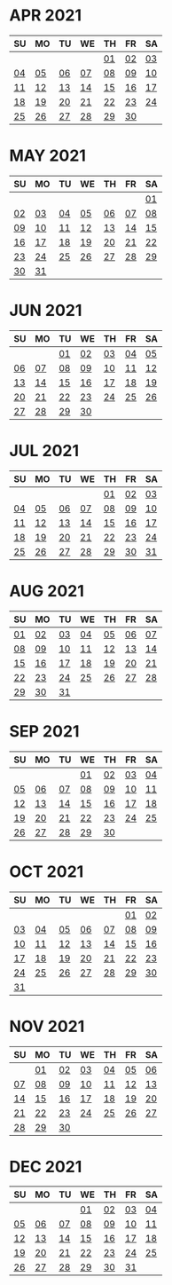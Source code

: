 
# APR 2021

|SU|MO|TU|WE|TH|FR|SA|
|--|--|--|--|--|--|--|
|||||[01](01%2004%202021)|[02](02%2004%202021)|[03](03%2004%202021)|
|[04](04%2004%202021)|[05](05%2004%202021)|[06](06%2004%202021)|[07](07%2004%202021)|[08](08%2004%202021)|[09](09%2004%202021)|[10](10%2004%202021)|
|[11](11%2004%202021)|[12](12%2004%202021)|[13](13%2004%202021)|[14](14%2004%202021)|[15](15%2004%202021)|[16](16%2004%202021)|[17](17%2004%202021)|
|[18](18%2004%202021)|[19](19%2004%202021)|[20](20%2004%202021)|[21](21%2004%202021)|[22](22%2004%202021)|[23](23%2004%202021)|[24](24%2004%202021)|
|[25](25%2004%202021)|[26](26%2004%202021)|[27](27%2004%202021)|[28](28%2004%202021)|[29](29%2004%202021)|[30](30%2004%202021)||

# MAY 2021

|SU|MO|TU|WE|TH|FR|SA|
|--|--|--|--|--|--|--|
|||||||[01](01%2005%202021)|
|[02](02%2005%202021)|[03](03%2005%202021)|[04](04%2005%202021)|[05](05%2005%202021)|[06](06%2005%202021)|[07](07%2005%202021)|[08](08%2005%202021)|
|[09](09%2005%202021)|[10](10%2005%202021)|[11](11%2005%202021)|[12](12%2005%202021)|[13](13%2005%202021)|[14](14%2005%202021)|[15](15%2005%202021)|
|[16](16%2005%202021)|[17](17%2005%202021)|[18](18%2005%202021)|[19](19%2005%202021)|[20](20%2005%202021)|[21](21%2005%202021)|[22](22%2005%202021)|
|[23](23%2005%202021)|[24](24%2005%202021)|[25](25%2005%202021)|[26](26%2005%202021)|[27](27%2005%202021)|[28](28%2005%202021)|[29](29%2005%202021)|
|[30](30%2005%202021)|[31](31%2005%202021)||||||

# JUN 2021

|SU|MO|TU|WE|TH|FR|SA|
|--|--|--|--|--|--|--|
|||[01](01%206%202021)|[02](02%2006%202021)|[03](03%2006%202021)|[04](04%2006%202021)|[05](05%2006%202021)|
|[06](06%2006%202021)|[07](07%2006%202021)|[08](08%2006%202021)|[09](09%2006%202021)|[10](10%2006%202021)|[11](11%2006%202021)|[12](12%2006%202021)|
|[13](13%2006%202021)|[14](14%2006%202021)|[15](15%2006%202021)|[16](16%2006%202021)|[17](17%2006%202021)|[18](18%2006%202021)|[19](19%2006%202021)|
|[20](20%2006%202021)|[21](21%2006%202021)|[22](22%2006%202021)|[23](23%2006%202021)|[24](24%2006%202021)|[25](25%2006%202021)|[26](26%2006%202021)|
|[27](27%2006%202021)|[28](28%2006%202021)|[29](29%2006%202021)|[30](30%2006%202021)||||

# JUL 2021

|SU|MO|TU|WE|TH|FR|SA|
|--|--|--|--|--|--|--|
|||||[01](01%2007%202021)|[02](02%2007%202021)|[03](03%2007%202021)|
|[04](04%2007%202021)|[05](05%2007%202021)|[06](06%2007%202021)|[07](07%2007%202021)|[08](08%2007%202021)|[09](09%2007%202021)|[10](10%2007%202021)|
|[11](11%2007%202021)|[12](12%2007%202021)|[13](13%2007%202021)|[14](14%2007%202021)|[15](15%2007%202021)|[16](16%2007%202021)|[17](17%2007%202021)|
|[18](18%2007%202021)|[19](19%2007%202021)|[20](20%2007%202021)|[21](21%2007%202021)|[22](22%2007%202021)|[23](23%2007%202021)|[24](24%2007%202021)|
|[25](25%2007%202021)|[26](26%2007%202021)|[27](27%2007%202021)|[28](28%2007%202021)|[29](29%2007%202021)|[30](30%2007%202021)|[31](31%2007%202021)|

# AUG 2021

|SU|MO|TU|WE|TH|FR|SA|
|--|--|--|--|--|--|--|
|[01](01%2008%202021)|[02](02%2008%202021)|[03](03%2008%202021)|[04](04%2008%202021)|[05](05%2008%202021)|[06](06%2008%202021)|[07](07%2008%202021)|
|[08](08%2008%202021)|[09](09%2008%202021)|[10](10%2008%202021)|[11](11%2008%202021)|[12](12%2008%202021)|[13](13%2008%202021)|[14](14%2008%202021)|
|[15](15%2008%202021)|[16](16%2008%202021)|[17](17%2008%202021)|[18](18%2008%202021)|[19](19%2008%202021)|[20](20%2008%202021)|[21](21%2008%202021)|
|[22](22%2008%202021)|[23](23%2008%202021)|[24](24%2008%202021)|[25](25%2008%202021)|[26](26%2008%202021)|[27](27%2008%202021)|[28](28%2008%202021)|
|[29](29%2008%202021)|[30](30%2008%202021)|[31](31%2008%202021)|||||

# SEP 2021

|SU|MO|TU|WE|TH|FR|SA|
|--|--|--|--|--|--|--|
||||[01](01%2009%202021)|[02](02%2009%202021)|[03](03%2009%202021)|[04](04%2009%202021)|
|[05](05%2009%202021)|[06](06%2009%202021)|[07](07%2009%202021)|[08](08%2009%202021)|[09](09%2009%202021)|[10](10%2009%202021)|[11](11%2009%202021)|
|[12](12%2009%202021)|[13](13%2009%202021)|[14](14%2009%202021)|[15](15%2009%202021)|[16](16%2009%202021)|[17](17%2009%202021)|[18](18%2009%202021)|
|[19](19%2009%202021)|[20](20%2009%202021)|[21](21%2009%202021)|[22](22%2009%202021)|[23](23%2009%202021)|[24](24%2009%202021)|[25](25%2009%202021)|
|[26](26%2009%202021)|[27](27%2009%202021)|[28](28%2009%202021)|[29](29%2009%202021)|[30](30%2009%202021)|||

# OCT 2021

|SU|MO|TU|WE|TH|FR|SA|
|--|--|--|--|--|--|--|
||||||[01](01%2010%202021)|[02](02%2010%202021)|
|[03](03%2010%202021)|[04](04%2010%202021)|[05](05%2010%202021)|[06](06%2010%202021)|[07](07%2010%202021)|[08](08%2010%202021)|[09](09%2010%202021)|
|[10](10%2010%202021)|[11](11%2010%202021)|[12](12%2010%202021)|[13](13%2010%202021)|[14](14%2010%202021)|[15](15%2010%202021)|[16](16%2010%202021)|
|[17](17%2010%202021)|[18](18%2010%202021)|[19](19%2010%202021)|[20](20%2010%202021)|[21](21%2010%202021)|[22](22%2010%202021)|[23](23%2010%202021)|
|[24](24%2010%202021)|[25](25%2010%202021)|[26](26%2010%202021)|[27](27%2010%202021)|[28](28%2010%202021)|[29](29%2010%202021)|[30](30%2010%202021)|
|[31](31%2010%202021)|||||||

# NOV 2021

|SU|MO|TU|WE|TH|FR|SA|
|--|--|--|--|--|--|--|
||[01](01%2011%202021)|[02](02%2011%202021)|[03](03%2011%202021)|[04](04%2011%202021)|[05](05%2011%202021)|[06](06%2011%202021)|
|[07](07%2011%202021)|[08](08%2011%202021)|[09](09%2011%202021)|[10](10%2011%202021)|[11](11%2011%202021)|[12](12%2011%202021)|[13](13%2011%202021)|
|[14](14%2011%202021)|[15](15%2011%202021)|[16](16%2011%202021)|[17](17%2011%202021)|[18](18%2011%202021)|[19](19%2011%202021)|[20](20%2011%202021)|
|[21](21%2011%202021)|[22](22%2011%202021)|[23](23%2011%202021)|[24](24%2011%202021)|[25](25%2011%202021)|[26](26%2011%202021)|[27](27%2011%202021)|
|[28](28%2011%202021)|[29](29%2011%202021)|[30](30%2011%202021)|||||

# DEC 2021

|SU|MO|TU|WE|TH|FR|SA|
|--|--|--|--|--|--|--|
||||[01](01%2012%202021)|[02](02%2012%202021)|[03](03%2012%202021)|[04](04%2012%202021)|
|[05](05%2012%202021)|[06](06%2012%202021)|[07](07%2012%202021)|[08](08%2012%202021)|[09](09%2012%202021)|[10](10%2012%202021)|[11](11%2012%202021)|
|[12](12%2012%202021)|[13](13%2012%202021)|[14](14%2012%202021)|[15](15%2012%202021)|[16](16%2012%202021)|[17](17%2012%202021)|[18](18%2012%202021)|
|[19](19%2012%202021)|[20](20%2012%202021)|[21](21%2012%202021)|[22](22%2012%202021)|[23](23%2012%202021)|[24](24%2012%202021)|[25](25%2012%202021)|
|[26](26%2012%202021)|[27](27%2012%202021)|[28](28%2012%202021)|[29](29%2012%202021)|[30](30%2012%202021)|[31](31%2012%202021)||
